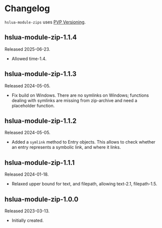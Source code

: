 # Changelog

`hslua-module-zips` uses [PVP Versioning][].

## hslua-module-zip-1.1.4

Released 2025-06-23.

-   Allowed time-1.4.

## hslua-module-zip-1.1.3

Released 2024-05-05.

-   Fix build on Windows. There are no symlinks on Windows;
    functions dealing with symlinks are missing from zip-archive
    and need a placeholder function.

## hslua-module-zip-1.1.2

Released 2024-05-05.

-   Added a `symlink` method to Entry objects. This allows to
    check whether an entry represents a symbolic link, and where
    it links.

## hslua-module-zip-1.1.1

Released 2024-01-18.

-   Relaxed upper bound for text, and filepath,
    allowing text-2.1, filepath-1.5.

## hslua-module-zip-1.0.0

Released 2023-03-13.

-   Initially created.

[PVP Versioning]: https://pvp.haskell.org
